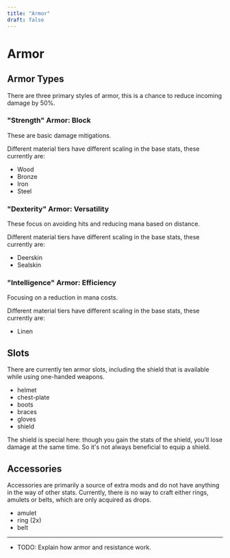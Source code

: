 ```yaml
---
title: "Armor"
draft: false
---
```

# Armor

## Armor Types

There are three primary styles of armor, this is a chance to reduce incoming damage by 50%.

### "Strength" Armor: Block

These are basic damage mitigations.

Different material tiers have different scaling in the base stats, these currently are:

* Wood
* Bronze
* Iron
* Steel

### "Dexterity" Armor: Versatility

These focus on avoiding hits and reducing mana based on distance.

Different material tiers have different scaling in the base stats, these currently are:

* Deerskin
* Sealskin

### "Intelligence" Armor: Efficiency

Focusing on a reduction in mana costs.

Different material tiers have different scaling in the base stats, these currently are:

* Linen

## Slots

There are currently ten armor slots, including the shield that is available while using one-handed weapons.

* helmet
* chest-plate
* boots
* braces
* gloves
* shield

The shield is special here: though you gain the stats of the shield, you'll lose damage at the same time. So it's not always beneficial to equip a shield.

## Accessories

Accessories are primarily a source of extra mods and do not have anything in the way of other stats.
Currently, there is no way to craft either rings, amulets or belts, which are only acquired as drops.

* amulet
* ring (2x)
* belt

---

* TODO: Explain how armor and resistance work.
